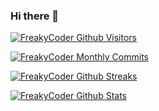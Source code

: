### Hi there 👋 

[![FreakyCoder Github Visitors](https://badges.pufler.dev/visits/wrathchaos/wrathchaos?style=for-the-badge&color=eb1b0c)](https://freakycoder.com)

[![FreakyCoder Monthly Commits](https://badges.pufler.dev/commits/monthly/wrathchaos?style=for-the-badge&color=eb1b0c)](https://freakycoder.com)

[![FreakyCoder Github Streaks](https://github-readme-streak-stats.herokuapp.com/?user=wrathchaos&fire=eb1b0c&ring=eb1b0c)](https://freakycoder.com)

[![FreakyCoder Github Stats](https://github-readme-stats.vercel.app/api?username=wrathchaos&theme=buefy&show_icons=true&count_private=true&include_all_commits=true)](https://freakycoder.com)

